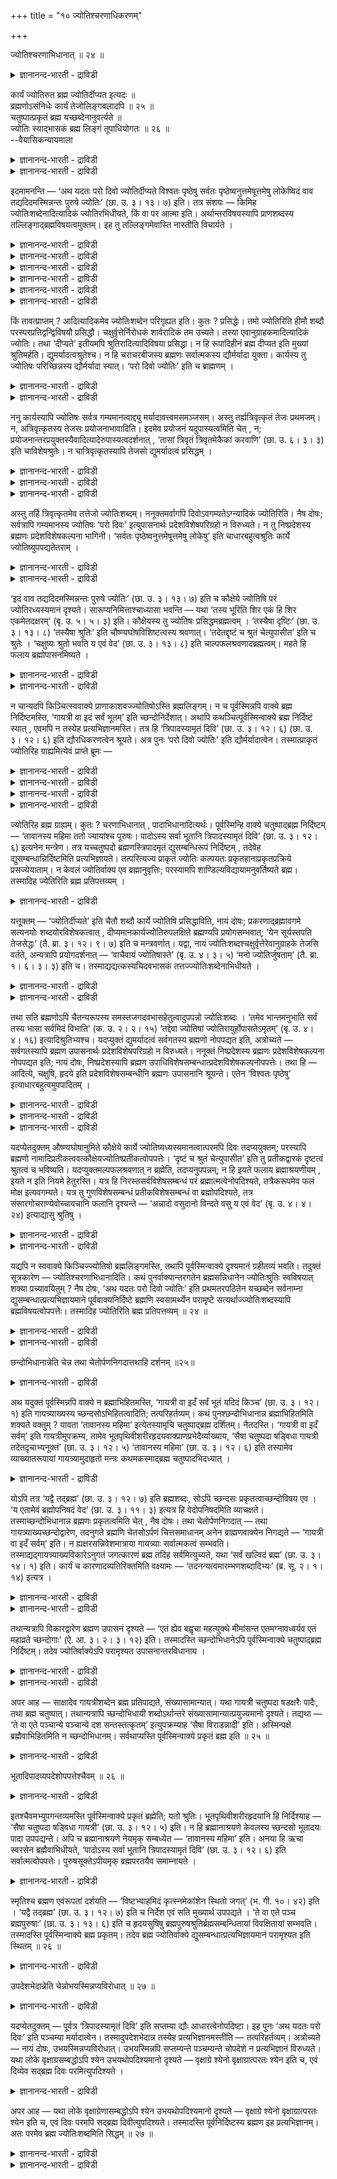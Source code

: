 +++
title = "१० ज्योतिश्चरणाधिकरणम्"

+++

ज्योतिश्चरणाभिधानात् ॥ २४ ॥  
<details><summary>ज्ञानानन्द-भारती - द्राविडी</summary>

ज्योदिच्चरणाबिदानात् ॥ २४ ॥
</details>

कार्यं ज्योतिरुत ब्रह्म ज्योतिर्दीप्यत इत्यदः ॥  
ब्रह्मणोऽसंनिधेः कार्यं तेजोलिङ्गबलादपि ॥ २५ ॥  
चतुष्पात्प्रकृतं ब्रह्म यच्छब्देनानुवर्त्यते ॥  
ज्योतिः स्याद्भासकं ब्रह्म लिङ्गं तूपाधियोगतः ॥ २६ ॥  
--वैयासिकन्यायमाला

<details><summary>ज्ञानानन्द-भारती - द्राविडी</summary>

"ज्योदिस् पिरगासिक्किऱदु" ऎऩ्ऱ अदु कार्यमाऩ (उण्डाऩ सादारणमाऩ) ज्योदिसा (वॆळिच्चमा)? अल्लदु पिरह्ममा? पिरह्मम् समीबत्तिल् सॊल्लप्पडाद तिऩालुम्, तेजस्सिऩ् अडैयाळम् काट्टप्पट्टिरुक्कुम् पलत्तिऩालुम् कार्यमाऩदुदाऩ्।
</details>

<details><summary>ज्ञानानन्द-भारती - द्राविडी</summary>

ऎदु ऎऩ्ऱ सप्तत्तिऩाल् (मुऩ् पिरस्तावित्तिरुक्कुम्) नाऩ्गु पादङ्गळुळ्ळ पिरह्मम् इङ्गेयुम् सॊल्लप् पडुवदाग तॊडर्न्दु वरप्पट्टिरुक्किऱदु। पिरह्मम् (ऎल्ला वऱ्ऱैयुम्) पिरगासप्पडुत्तित् तॆरियप् पडुत्तुवदाल् ज्योदिस् आगुम्। अडैयाळमो उबादियिऩ् सम्बन्दत् तिऩाल् (पिरह्मत्तिल् पॊरुन्दुम्)।
</details>

इदमामनन्ति — ‘अथ यदतः परो दिवो ज्योतिर्दीप्यते विश्वतः पृष्ठेषु सर्वतः पृष्ठेष्वनुत्तमेषूत्तमेषु लोकेष्विदं वाव तद्यदिदमस्मिन्नन्तः पुरुषे ज्योतिः’ (छा. उ. ३। १३। ७) इति। तत्र संशयः — किमिह ज्योतिःशब्देनादित्यादिकं ज्योतिरभिधीयते, किं वा पर आत्मा इति। अर्थान्तरविषयस्यापि प्राणशब्दस्य तल्लिङ्गाद्ब्रह्मविषयत्वमुक्तम्। इह तु तल्लिङ्गमेवास्ति नास्तीति विचार्यते ।

<details><summary>ज्ञानानन्द-भारती - द्राविडी</summary>

(सान्दोक्यत्तिल् ३-वदु अत्यायत्तिल् कायत्री वित्यैक्कुप् पिऱगु त्युलोगत्तिऱ्कुम् अप्पालुळ्ळ ज्योदिस्सै जाडराक्ऩियिल् उबासऩम् विदिक्कप् पट्टुळ्ळदु।
</details>

<details><summary>ज्ञानानन्द-भारती - द्राविडी</summary>

'अथ यदतः परो दिवो ज्योतिर्दीप्यते ऎऩ्ऱु। अदु इन्द अदिगरणत्तिऱ्कु विषयम्।
</details>

<details><summary>ज्ञानानन्द-भारती - द्राविडी</summary>

इङ्गु कुऱिप्पिडप्पट्टुळ्ळ ज्योदिस्, आदित्यऩ् मुदलाऩ कार्यमाऩ पिरगासमा अल्लदु परमात्मावा ऎऩ्ऱु सन्देहम्।
</details>

<details><summary>ज्ञानानन्द-भारती - द्राविडी</summary>

पिरह्मत्तैप्पऱ्ऱि समीबत्तिल् सॊल्लाद तिऩालुम् ज्योदिस् ऎऩ्ऱ पदम् इरुळैप् पोक्कुम् सूर्यऩ् मुदलाऩ पिरगासत्तैच् चॊल्वदाग उलगिल् पिरसित्ति इरुप्पदालुम् पिरह्ममल्लाद जाडराक्ऩि युडऩ् ऒऩ्ऱागच् चॊल्लियिरुप्पदालुम् कण्णाल् पार्प्पदऱ्कु उदविसॆय्युम् कार्यमाऩ सूरियऩ् मुदलाऩ ज्योदिस्सूदाऩ् ऎऩ्ऱु पूर्वबक्षम्।
</details>

<details><summary>ज्ञानानन्द-भारती - द्राविडी</summary>

नाऩ्गु पादङ्गळुळ्ळ, पिरह्मत्तै मुऩ्ऩाल् सॊल्लियिरुप्पदालुम्, ऎल्लावऱ्ऱैयुम् पिरगासप् पडुत्तुम् पिरह्मत्तिऱ्कुम् ज्योदिस् ऎऩ्ऱ पिरसित्ति उबनिषत्तिल् इरुप्पदालुम्, उबासऩत्तिऱ्काग जाडराक्ऩियै पिरदीगमागच् चॊल्लियिरुप्पदालुम् इङ्गु ज्योदिस् पिरह्मम्दाऩ् ऎऩ्ऱु सित्तान्दम्)।
</details>

<details><summary>ज्ञानानन्द-भारती - द्राविडी</summary>

'पिऱगु इन्द त्युलोगत्तिऱ्कु मेलाऩदाय् ऎल्ला पिराणिगळुक्कुम् मेले, ऎल्ला उलगङ्गळुक्कुम् मेले, ऎदऱ्कु मेल् सिऱन्ददु किडैयादो, ऎदुवे मिगवुम् मेलाऩदो, अन्द लोगङ्गळिल् ऎन्द ज्योदिस् पिरगासिक्किऱदो अदु इन्द पुरुषऩिल् (सरीरत्तिल्) उळ्ळे ऎन्द ज्योदिस् इरुक्किऱदो, इदुवेदाऩ्' (सान्।३-१३-७) ऎऩ्ऱु इदै सॊल्गिऱार्गळ्। अदिल्, इङ्गे 'ज्योदिस्' ऎऩ्ऱ सप्तत्तिऩाल् आदित्यऩ् मुदलाऩ ज्योदिस् सॊल्लप्पडुगिऱदा अल्लदु परमात्मावा ऎऩ्ऱु सन्देहम्। वेऱु अर्त्तत्तै विषयमायुळ्ळ सप्तत्तिऱ्कुक्कूड ‘अदऩ् लिङ्ग मिरुप्पदाल्' पिरह्मत्तै विषयमायुडैय तऩ्मै उण्डॆऩ्ऱु मुऩ् सॊल्लप्पट्टदु। इङ्गे अदऩ् लिङ्गमे इरुक्किऱदा इल्लैया ऎऩ्ऱु विसारिक्कप् पडुगिऱदु।
</details>

किं तावत्प्राप्तम् ? आदित्यादिकमेव ज्योतिःशब्देन परिगृह्यत इति। कुतः ? प्रसिद्धेः। तमो ज्योतिरिति हीमौ शब्दौ परस्परप्रतिद्वन्द्विविषयौ प्रसिद्धौ। चक्षुर्वृत्तेर्निरोधकं शार्वरादिकं तम उच्यते। तस्या एवानुग्राहकमादित्यादिकं ज्योतिः। तथा ‘दीप्यते’ इतीयमपि श्रुतिरादित्यादिविषया प्रसिद्धा। न हि रूपादिहीनं ब्रह्म दीप्यत इति मुख्यां श्रुतिमर्हति। द्युमर्यादत्वश्रुतेश्च। न हि चराचरबीजस्य ब्रह्मणः सर्वात्मकस्य द्यौर्मर्यादा युक्ता। कार्यस्य तु ज्योतिषः परिच्छिन्नस्य द्यौर्मर्यादा स्यात्। ‘परो दिवो ज्योतिः’ इति च ब्राह्मणम् ।

<details><summary>ज्ञानानन्द-भारती - द्राविडी</summary>

पूर्वबक्षम्: ऎदु न्यायम्? ज्योदिस् सप्तत्तिऩाल् आदित्यऩ् मुदलियदु ताऩ् किरहिक्कप्पडुगिऱदु। एऩ्? पिरसित्ति इरुप्पदिऩाल्। तमस् (इरुट्टु), ज्योदिस् (वॆळिच्चम्) ऎऩ्ऱ इन्द इरण्डु सप्तङ्गळुम् ऒऩ्ऱुक्कॊऩ्ऱु ऎदिरिडैया युळ्ळदै विषयमायुळ्ळवै ऎऩ्ऱु पिरसित्तम्। कण्णिऩुडैय विरुत्तियै (पार्वैयै) तडै सॆय्वदाय् इरवु मुदलियदिल् एऱ्पडुवदु तमस् ऎऩ्ऱु सॊल्लप्पडुगिऱदु। अदऱ्के (कण्णिऩ् विरुत्तिक्के) अऩुगूलमायिरुक्कुम् आदित्यऩ् मुदलियदु 'ज्योदिस्' ‘पिरगासिक्किऱदु' ऎऩ्ऱ इन्द सुरुदियुम् अप्पडिये आदित्यऩ् मुदलियदै विषयमाय् उळ्ळदागप् पिरसित्तम्। रूबम् मुदलियदऱ्ऱ पिरह्ममो 'पिरगासिक्किऱदु' ऎऩ्ऱ सॊल्लिऩ् मुक्कियमाऩ पॊरुळाग आगादु।
</details>

<details><summary>ज्ञानानन्द-भारती - द्राविडी</summary>

त्युलोगत्तै ऎल्लैयाय् सॊल्लियिरुप् पदिऩालुम्। असैयुम् पॊरुळ्, असैयाप्पॊरुळ् ऎल्लावऱ्ऱिऱ्कुम् कारणमायुम् ऎल्ला स्वरूबमागवुम् इरुक्किऱ पिरह्मत्तिऱ्कु त्युलोगम् ऎल्लै ऎऩ्बदु पॊरुन्दादु अल्लवा? कार्यमाय् (उण्डाऩदाय्) अळविऱ्कुळ्बट्टदायुळ्ळ ज्योदिस्सिऱ्को त्युलोगम् ऎल्लैयाग इरुक्कलाम्। 'त्युलोगत्तिऱ्कु मेल् उळ्ळ ज्योदिस्' ऎऩ्ऱु पिराह्मणम् इरुक्किऱदु।
</details>

ननु कार्यस्यापि ज्योतिषः सर्वत्र गम्यमानत्वाद्द्यु मर्यादावत्त्वमसमञ्जसम्। अस्तु तर्ह्यत्रिवृत्कृतं तेजः प्रथमजम्। न, अत्रिवृत्कृतस्य तेजसः प्रयोजनाभावादिति। इदमेव प्रयोजनं यदुपास्यत्वमिति चेत् , न; प्रयोजनान्तरप्रयुक्तस्यैवादित्यादेरुपास्यत्वदर्शनात् , ‘तासां त्रिवृतं त्रिवृतमेकैकां करवाणि’ (छा. उ. ६। ३। ३) इति चाविशेषश्रुतेः। न चात्रिवृत्कृतस्यापि तेजसो द्युमर्यादत्वं प्रसिद्धम् ।

<details><summary>ज्ञानानन्द-भारती - द्राविडी</summary>

'कार्यमाऩ ज्योदिस्सिऱ्कुम् कूड ऎङ्गेयुम् अऱियप्पडुम् तऩ्मैयिरुप्पदाल् त्युलोगत्तै ऎल्लैयायुळ्ळ तऩ्मै पॊरुन्दादे ऎऩ्ऱाल्, अप्पडियाऩाल् मूऩ्ऱाग सॆय्यप्पडाद (पञ्जीगरणम् सॆय्यप्पडाद पूद तऩ्मात्तिरैयागिय) मुदलिल् उण्डाऩ तेज्साग इरुक्कट्टुम्' ऎऩ्ऱाल्, सरियल्ल मूऩ्ऱागच् चॆय्यप्पडाद तेजुसुक्कु पिरयोजऩम् इल्लाददिऩाल्।
</details>

<details><summary>ज्ञानानन्द-भारती - द्राविडी</summary>

उबासिक्कप्पडुम् तऩ्मै ऎऩ्बदु ऎदुवो अदुवे पिरयोजऩम् ऎऩ्ऱाल्, सरियल्ल, वेऱु पिरयोजऩत्तै युत्तेसित्तु सॊल्लप्पट्टिरुक्कुम् आदित्यऩ् मुदलाऩदऱ्कुत्ताऩ् उबासिक्कप्पडुम् तऩ्मै काणुवदाल् 'अवैगळुक्कुळ् ऒव्वॊऩ् ऱैयुम् मूऩ्ऱु मूऩ्ऱागच् चॆय्वेऩ्' (सान्। ६-३-३) ऎऩ्ऱु वित्तियासमिल्लामल् सॊल्लियिरुप्पदाल् (मूऩ्ऱाग सॆय्यप्पडाद तेजस्से किडैयादु)।
</details>

<details><summary>ज्ञानानन्द-भारती - द्राविडी</summary>

मेलुम्, मूऩ्ऱागच् चॆय्यप्पडाद तेजस् सिऱ्कुम् त्युलोगत्तै ऎल्लैयायुडैय तऩ्मै पिरसित्त मिल्लै।
</details>

अस्तु तर्हि त्रिवृत्कृतमेव तत्तेजो ज्योतिःशब्दम्। ननूक्तमर्वागपि दिवोऽवगम्यतेऽग्न्यादिकं ज्योतिरिति। नैष दोषः; सर्वत्रापि गम्यमानस्य ज्योतिषः ‘परो दिवः’ इत्युपासनार्थः प्रदेशविशेषपरिग्रहो न विरुध्यते। न तु निष्प्रदेशस्य ब्रह्मणः प्रदेशविशेषकल्पना भागिनी। ‘सर्वतः पृष्ठेष्वनुत्तमेषूत्तमेषु लोकेषु’ इति चाधारबहुत्वश्रुतिः कार्ये ज्योतिष्युपपद्यतेतराम् ।

<details><summary>ज्ञानानन्द-भारती - द्राविडी</summary>

अप्पडियाऩाल्, मूऩ्ऱाग सॆय्यप्पट्ट अन्द तेजसे 'ज्योदिस्' ऎऩ्ऱ सप्तत्तिऩाल् सॊल्लप् पट्टदाग इरुक्कट्टुमे? त्युलोगत्तिऱ्कु कीऴेयुम् अक्ऩि मुदलाऩ ज्योदिस् अऱियप्पडुगिऱदॆऩ्ऱु सॊल्लप्पट्टदेयॆऩ्ऱाल्, इदु तोषमिल्लै। ऎङ्गेयुम् अऱियप्पडुम् ज्योदिसिऱ्कु 'त्युलोगत्तिऱ्कु मेलेयुळ्ळ’ ़ ऎऩ्ऱु उबासऩैयिऩ् पॊरुट्टु कुऱिप्पिट्ट इडत्तै ऎडुत्तुक्कॊळ्वदु विरोदमागादु। इडमे सॊल्लक्कूडाद पिरह्मत्तिऱ्को कुऱिप्पिट्ट इडत्तैक् कल्बिप्पदु युक्तमागादु।
</details>

<details><summary>ज्ञानानन्द-भारती - द्राविडी</summary>

'ऎल्ला उलगङ्गळुक्कुम्मेले, ऎदऱ्कुमेल् ऎऩ्बदु किडैयादो, ऎदुवे मिगवुम् मेलाऩदो, अन्द उलगङ्गळिल्' ऎऩ्ऱु आदारङ्गळिऩ् पऩ्मैयैच् चॊल्लुम् सुरुदि कार्यज्योदिस्सिल्दाऩ् नऩ्गु पॊरुन्दुम्।
</details>

‘इदं वाव तद्यदिदमस्मिन्नन्तः पुरुषे ज्योतिः’ (छा. उ. ३। १३। ७) इति च कौक्षेये ज्योतिषि परं ज्योतिरध्यस्यमानं दृश्यते। सारूप्यनिमित्ताश्चाध्यासा भवन्ति — यथा ‘तस्य भूरिति शिर एकं हि शिर एकमेतदक्षरम्’ (बृ. उ. ५। ५। ३) इति। कौक्षेयस्य तु ज्योतिषः प्रसिद्धमब्रह्मत्वम् । ‘तस्यैषा दृष्टिः’ (छा. उ. ३। १३। ८) ‘तस्यैषा श्रुतिः’ इति चौष्ण्यघोषविशिष्टत्वस्य श्रवणात्। ‘तदेतद्दृष्टं च श्रुतं चेत्युपासीत’ इति च श्रुतेः । ‘चक्षुष्यः श्रुतो भवति य एवं वेद’ (छा. उ. ३। १३। ८) इति चाल्पफलश्रवणादब्रह्मत्वम्। महते हि फलाय ब्रह्मोपासनमिष्यते ।

<details><summary>ज्ञानानन्द-भारती - द्राविडी</summary>

'इन्द पुरुषऩिल् उळ्ळे इन्द ज्योदिस् ऎदुवो, इदुदाऩ् अदु' (सान्। ३-१३-७) ऎऩ्ऱु वयिऱ्ऱिलिरुक्कुम् ज्योत्स्सिल् मेलाऩ ज्योदिस् अत्यासम् सॆय्यप्पडुवदागक् काण्गिऱदु। अत्यासङ् गळ् ऎऩ्बवैगळो ऒरेमादिरि रूबमुळ्ळ तऩ्मैयै निमित्तमाग उळ्ळवै, ‘अवरुक्कु पू ऎऩ्बदु सिरस्; सिरस् ऒऩ्ऱुदाऩ्; इन्द अक्षरमुम् ऒऩ्ऱु' ऎऩ्बदु पोल; वयिऱ्ऱिलुळ्ळ ज्योदिसिऱ्को पिरह्मत्तऩ्मै इल्लैयॆऩ्बदु पिरसित्तम्, 'अदऱ्कु इदु पार्क्कप् पडुवदु इदु केट्कप्पडुवदु' ऎऩ्ऱु उष्णत्तऩ्मै सप्तम् इवैगळुडऩ् कूडिऩदाग सॊल्लप्पडुवदाल् 'अन्द इदु पार्क्कप्पट्टदु, केट्कप्पट्टदु ऎऩ्ऱु उबासिक्कवुम्' ऎऩ्ऱु सुरुदि इरुप्पदिऩालुम्।
</details>

<details><summary>ज्ञानानन्द-भारती - द्राविडी</summary>

‘ऎवऩ् इव्विदम् अऱिगिऱाऩो अवऩ् कण्णुक्कु हिदमायुम् (अऴगुळ्ळवऩायुम्) केट्कप् पट्टवऩागवुम् (कीर्त्तियुळ्ळवऩायुम्) आगिऱाऩ्' ऎऩ्ऱु अल्बमाऩ पलऩ् सॊल्लप्पट्टु इरुप्पदिऩालुम् (ज्योदिस्सुक्कु) पिरह्मत्तऩ्मैयिल्लै पॆरिदाऩ पलऩुक्काग अल्लवा पिरह्मत्तिऩ् उबासऩम् वेण्डप्पडुगिऱदु?
</details>

न चान्यदपि किञ्चित्स्ववाक्ये प्राणाकाशवज्ज्योतिषोऽस्ति ब्रह्मलिङ्गम्। न च पूर्वस्मिन्नपि वाक्ये ब्रह्म निर्दिष्टमस्ति, ‘गायत्री वा इदं सर्वं भूतम्’ इति च्छन्दोनिर्देशात्। अथापि कथञ्चित्पूर्वस्मिन्वाक्ये ब्रह्म निर्दिष्टं स्यात् , एवमपि न तस्येह प्रत्यभिज्ञानमस्ति। तत्र हि ‘त्रिपादस्यामृतं दिवि’ (छा. उ. ३। १२। ६) (छा. उ. ३। १२। ६) इति द्यौरधिकरणत्वेन श्रूयते। अत्र पुनः ‘परो दिवो ज्योतिः’ इति द्यौर्मर्यादात्वेन। तस्मात्प्राकृतं ज्योतिरिह ग्राह्यमित्येवं प्राप्ते ब्रूमः —

<details><summary>ज्ञानानन्द-भारती - द्राविडी</summary>

पिराणऩुक्कुम्, आगासत्तिऱ्कुम् इरुप्पदुबोल, (ज्योदिस्सुक्कु) तऩ् वाक्कियत्तिल् वेऱु ऎव्विद पिरह्म लिङ्गमुम् इल्लै।
</details>

<details><summary>ज्ञानानन्द-भारती - द्राविडी</summary>

मुन्दिऩ वाक्कियत्तिलुम्गूड 'उण्डायिरुप्पदु इदु ऎल्लाम् कायत्रीये' ऎऩ्ऱु सन्दस्सै कुऱिप्पिडुवदाल्, पिरह्मम् कुऱिप्पिडप्पडविल्लै।
</details>

<details><summary>ज्ञानानन्द-भारती - द्राविडी</summary>

अप्पडिये मुन्दिऩ वाक्कियत्तिल् ऎप्पडियावदु पिरह्मम् कुऱिप्पिडप्पट्टदु ऎऩ्ऱु वैत्तुक् कॊण्डालुम्, अदऩ् पिरत्यबिक्ञै (अदुदाऩ् इदु ऎऩ्ऱु ञाबगप्पडुत्तुम्बडि) इङ्गे इल्लै। अङ्गेयो इवरुडैय मूऩ्ऱु पादम् अमिरुदमाग त्युलोगत्तिल्' ऎऩ्ऱु त्युलोगम् अदिगरणमाग (इरुक्कुमिडमाग) सॊल्लप्पडुगिऱदु; इङ्गेयो 'त्युलोगत्तिऱ्कुम् मेल् ज्योदिस्' ऎऩ्ऱु त्युलोगम् ऎल्लैयाग (सॊल्लप् पडुगिऱदु)।
</details>

<details><summary>ज्ञानानन्द-भारती - द्राविडी</summary>

आगैयाल् सादारणमायुळ्ळ ज्योदिस् इङ्गे किरहिक्कप्पडवेण्डियदु, ऎऩ्ऱु।
</details>

ज्योतिरिह ब्रह्म ग्राह्यम्। कुतः ? चरणाभिधानात् , पादाभिधानादित्यर्थः। पूर्वस्मिन्हि वाक्ये चतुष्पाद्ब्रह्म निर्दिष्टम् — ‘तावानस्य महिमा ततो ज्यायांश्च पूरुषः। पादोऽस्य सर्वा भूतानि त्रिपादस्यामृतं दिवि’ (छा. उ. ३। १२। ६) इत्यनेन मन्त्रेण। तत्र यच्चतुष्पदो ब्रह्मणस्त्रिपादमृतं द्युसम्बन्धिरूपं निर्दिष्टम् , तदेवेह द्युसम्बन्धान्निर्दिष्टमिति प्रत्यभिज्ञायते। तत्परित्यज्य प्राकृतं ज्योतिः कल्पयतः प्रकृतहानाप्रकृतप्रक्रिये प्रसज्येयाताम्। न केवलं ज्योतिर्वाक्य एव ब्रह्मानुवृत्तिः; परस्यामपि शाण्डिल्यविद्यायामनुवर्तिष्यते ब्रह्म। तस्मादिह ज्येतिरिति ब्रह्म प्रतिपत्तव्यम् ।

<details><summary>ज्ञानानन्द-भारती - द्राविडी</summary>

सित्तान्दम्: इव्विदम् वरुम्बोदु सॊल्गिऱोम्; इङ्गे ज्योदिस् पिरह्मम् ऎऩ्ऱु किरहिक्कप्पड वेण्डुम्। एऩ्? 'सरणम् सॊल्लियिरुप्पदाल्', काल् सॊल्लियिरुप्पदाल् ऎऩ्ऱु अर्त्तम् मुन्दिऩ वाक्यत्तिल्, नाऩ्गु पादङ्गळैयुडैय पिरह्ममल्लवा कुऱिप्पिडप् पट्टिरुक्किऱदु? 'इवरुक्कु अव्वळवु महिमै; अदै विडवुम् पॆरिदु पुरुषऩ् ऎल्ला पूदङ्गळुम् इवरुडैय काल्बागम्; इवरुडैय मुक्काल् पागम् अमिरुदमाय् त्युलोगत्तिल्' ऎऩ्ऱ इन्द मन्दिरत्तिऩाल्, अङ्गे नाऩ्गु पादमुळ्ळ पिरह्मत्तिऩ् मुक्कालाग अमिरुदमाग त्युलोग सम्बन्दप्पट्ट रूबमाग ऎदु सॊल्लप् पट्टदो, अदुवेदाऩ् इङ्गे त्युलोग सम्बन्दत्ति ऩाल्, सॊल्लप्पडुगिऱदॆऩ्ऱु पिरत्यबिक्ञै (ञाबगम्) वरुगिऱदु। अदै विट्टुविट्टु सादारणमाऩ ज्योदिस् ऎऩ्ऱु कल्बिक्किऱवऩुक्कु पिरगिरुदत्तै विडुवदु पिरगिरुदमिल्लाददै ऎडुत्तुक्कॊळ्वदु ऎऩ्ऱ तोषङ्गळ् एऱ्पडुम्। पिरह्मत्तिऩ् तॊडर्बु ज्योदिस् वाक्कियत्तिल् मात्तिरम् ऎऩ्बदु इल्लै; मेलुळ्ळ साण्डिल्यवित्यैयिलुम् कूड पिरह्मम् तॊडर्न्दु वरुगिऱदु। आगैयाल् इङ्गे ज्योदिस् ऎऩ्बदु पिरह्मम् ऎऩ्ऱु अऱिय वेण्डुम्।
</details>

यत्तूक्तम् — ‘ज्योतिर्दीप्यते’ इति चैतौ शब्दौ कार्ये ज्योतिषि प्रसिद्धाविति, नायं दोषः; प्रकरणाद्ब्रह्मावगमे सत्यनयोः शब्दयोरविशेषकत्वात् , दीप्यमानकार्यज्योतिरुपलक्षिते ब्रह्मण्यपि प्रयोगसम्भवात्; ‘येन सूर्यस्तपति तेजसेद्धः’ (तै. ब्रा. ३। १२। ९। ७) इति च मन्त्रवर्णात्। यद्वा, नायं ज्योतिःशब्दश्चक्षुर्वृत्तेरेवानुग्राहके तेजसि वर्तते, अन्यत्रापि प्रयोगदर्शनात् — ‘वाचैवायं ज्योतिषास्ते’ (बृ. उ. ४। ३। ५) ‘मनो ज्योतिर्जुषताम्’ (तै. ब्रा. १। ६। ३। ३) इति च। तस्माद्यद्यत्कस्यचिदवभासकं तत्तज्ज्योतिःशब्देनाभिधीयते ।

<details><summary>ज्ञानानन्द-भारती - द्राविडी</summary>

ज्योदिस्, पिरगासिक्किऱदु ऎऩ्ऱ इरण्डु सप्तङ्गळुम् कार्यमाऩ (उण्डाऩ) ज्योदिसिल् पिरसित्तम् ऎऩ्ऱु ऎदु सॊल्लप्पट्टदो; इदु तोष मिल्लै। पिरगरणत्तिलिरुन्दु पिरह्मम् अऱियप्पडुम् पोदु इन्द इरण्डु सप्तङ्गळुक्कुम् पिरह्मत्तैक् काट्टिलुम् वेऱाय्क्काट्टुम् तऩ्मै इल्लाददाल्। पिरगासिक्किऱ कार्य ज्योदिसिऩाल् काट्टप्पडुम् पिरह्मत्तिल् कूड पिरयोगम् सम्बविप्पदाल् 'ऎन्द तेजसिऩाल् पिरगासिक्कप्पट्टु सूर्यऩ तबिक्किऱारो' अन्दप् पॆरियवरै वेदमऱियादवऩ् तॆरिन्दु कॊळ्ळमाट्टाऩ् (तैत्तिरीय पिराह्मणम् ३-१२-९-७) ऎऩ्ऱु मन्दिर वर्णत्तिऩालुम्।
</details>

<details><summary>ज्ञानानन्द-भारती - द्राविडी</summary>

अल्लदु, इन्द ज्योदिस् सप्तम् कण्णि ऩुडैय पार्वैक्कु उदवि सॆय्युम् तेजसिल्दाऩ् इरुक्किऱदु ऎऩ्बदु इल्लै। वेऱु इडत्तिलुम् पिरयोगम् काणुवदाल् ‘इवऩ् वाक्कागिय ज्योदिसिऩालेये इरुक्किऱाऩ्' (पिरुहत् ४-३-५), (नॆय्यै) साप्पिडुगिऱवर्गळुक्कु मऩस् ज्योदिस्' (तैत्तिरीय पिराह्मणम् १-६-३-३) ऎऩ्ऱुम्, आगैयाल्, ऎदु ऎदु ऎदैयावदु तॆरियुम्बडि सॆय्गिऱदो, अदु अदु ज्योदिस् ऎऩ्ऱ सप्तत्तिऩाल् सॊल्लप्पडुगिऱदु।
</details>

तथा सति ब्रह्मणोऽपि चैतन्यरूपस्य समस्तजगदवभासहेतुत्वादुपपन्नो ज्योतिःशब्दः । ‘तमेव भान्तमनुभाति सर्वं तस्य भासा सर्वमिदं विभाति’ (क. उ. २। २। १५) ‘तद्देवा ज्योतिषां ज्योतिरायुर्होपासतेऽमृतम्’ (बृ. उ. ४। ४। १६) इत्यादिश्रुतिभ्यश्च। यदप्युक्तं द्युमर्यादत्वं सर्वगतस्य ब्रह्मणो नोपपद्यत इति, अत्रोच्यते — सर्वगतस्यापि ब्रह्मण उपासनार्थः प्रदेशविशेषपरिग्रहो न विरुध्यते। ननूक्तं निष्प्रदेशस्य ब्रह्मणः प्रदेशविशेषकल्पना नोपपद्यत इति; नायं दोषः, निष्प्रदेशस्यापि ब्रह्मण उपाधिविशेषसम्बन्धात्प्रदेशविशेषकल्पनोपपत्तेः। तथा हि — आदित्ये, चक्षुषि, हृदये इति प्रदेशविशेषसम्बन्धीनि ब्रह्मणः उपासनानि श्रूयन्ते। एतेन ‘विश्वतः पृष्ठेषु’ इत्याधारबहुत्वमुपपादितम् ।

<details><summary>ज्ञानानन्द-भारती - द्राविडी</summary>

अप्पडियिरुप्पदाल् सैदऩ्य स्वरूबमायुळ्ळ पिरह्मत्तिऱ्कुम्, समस्तमाऩ जगत्तुम् विळङ्गु वदऱ्कुक् कारणमायिरुक्कुम् तऩ्मैयिऩाल्, ज्योदिस् सप्तम् पॊरुन्दुम्। 'पिरगासिक्किऱ अदै अऩुसरित्ते ऎल्लाम् पिरगासिक्किऱदु; अदऩ् पिरगासत्तिऩाल् इदु ऎल्लाम् पिरगासिक्किऱदु' (कौषीदगि २-५-१५), 'ज्योदिस्कळुक्कु ऎल्लाम् ज्योदिसाय्, आयुसाय्, अमिरुदमायिरुक्कुम् अदै तेवर्गळ् उबासिक्किऱार्गळ्' (पिरुहत् ४-४-१६) ऎऩ्बदु मुदलाऩ सुरुदिगळिलिरुन्दुम्।
</details>

<details><summary>ज्ञानानन्द-भारती - द्राविडी</summary>

ऎङ्गुमुळ्ळ पिरह्मत्तिऱ्कु त्युलोगत्तै ऎल्लैयाय् उडैय तऩ्मै पॊरुन्दादु ऎऩ्ऱु ऎदु सॊल्लप्पट्टदो, अदिल् सॊल्गिऱोम्; ऎङ्गुमुळ्ळ पिरह्मत्तिऱ्कुम् उबासऩैक्काग कुऱिप्पिट्ट इडत्तै ऎडुत्तुक्कॊळ्वदु विरोदप्पडादु।
</details>

<details><summary>ज्ञानानन्द-भारती - द्राविडी</summary>

इडमेयिल्लाद पिरह्मत्तिऱ्कु कुऱिप्पिट्ट इडत्तैक् कल्बिप्पदु पॊरुन्दादु ऎऩ्ऱु सॊल्लप्पट्ट तेयॆऩ्ऱाल्, इदु तोषमिल्लै। इडमेयिल्लाद पिरह्मत्तिऱ्कुम् कुऱिप्पिट्ट उबादियिऩ् सम्बन्दत् तिऩाल् कुऱिप्पिट्ट इडम् कल्बिप्पदु पॊरुन्दु माऩदिऩाल्, अप्पडिये आदित्यऩिल्, कण्णिल्, ह्रुदयत्तिल् ऎऩ्ऱु पिरह्मत्तिऱ्कु कुऱिप्पिट्ट इडम् सम्बन्दप्पट्ट उबासऩङ्गळ् सॊल्लप् पट्टिरुक्किऩ् ऱऩ। इदऩाल् ‘ऎल्लावऱ्ऱिऱ्कुम् मेले उळ्ळवैगळिल्’ ऎऩ्ऱु आदार विषयमायुळ्ळ पऩ्मै विळक्कप्पट्टु विट्टदु।
</details>

यदप्येतदुक्तम् औष्ण्यघोषानुमिते कौक्षेये कार्ये ज्योतिष्यध्यस्यमानत्वात्परमपि दिवः तदप्ययुक्तम्; परस्यापि ब्रह्मणो नामादिप्रतीकत्ववत्कौक्षेयज्योतिष्प्रतीकत्वोपपत्तेः। ‘दृष्टं च श्रुतं चेत्युपासीत’ इति तु प्रतीकद्वारकं दृष्टत्वं श्रुतत्वं च भविष्यति। यदप्युक्तमल्पफलश्रवणात् न ब्रह्मेति, तदप्यनुपपन्नम्; न हि इयते फलाय ब्रह्माश्रयणीयम् , इयते न इति नियमे हेतुरस्ति। यत्र हि निरस्तसर्वविशेषसम्बन्धं परं ब्रह्मात्मत्वेनोपदिश्यते, तत्रैकरूपमेव फलं मोक्ष इत्यवगम्यते। यत्र तु गुणविशेषसम्बन्धं प्रतीकविशेषसम्बन्धं वा ब्रह्मोपदिश्यते, तत्र संसारगोचराण्येवोच्चावचानि फलानि दृश्यन्ते — ‘अन्नादो वसुदानो विन्दते वसु य एवं वेद’ (बृ. उ. ४। ४। २४) इत्याद्यासु श्रुतिषु ।

<details><summary>ज्ञानानन्द-भारती - द्राविडी</summary>

उष्णत्तिऩालुम्, सप्तत्तिऩालुम् ऊहिक् कप्पडुम् वयिऱ्ऱिलुळ्ळ उण्डागुम् ज्योदिसिल् (जाडराक्ऩियिल्) अत्यासम् सॆय्यप्पडुवदाल् त्युलोगत्तिऱ्कु अप्पालुळ्ळदुम् कार्य ज्योदिस्ताऩ् ऎऩ्ऱुम् ऎन्द इदु सॊल्लप्पट्टदो, अदुवुम् युक्तमिल्लै; परबिरह्मत्तिऱ्कुक्कूड नामम् मुदलियदु पिरदीगमायिरुप्पदुबोल, वयिऱ्ऱिलुळ्ळ ज्योदिसैयुम् पिरदीगमायुडैय तऩ्मै पॊरुन्दुमाऩदिऩाल्, 'पार्क्कप् पट्टदु ऎऩ्ऱुम् केट्कप्पट्टदु ऎऩ्ऱुम् उबासिक्कवुम्’ ऎऩ्बदो पिरदीगत्तिऩ् मूलमाग पार्क्कप्पडुम् तऩ्मैयुम् केट्कप्पडुम् तऩ्मैयुम् एऱ्पडुम्।
</details>

<details><summary>ज्ञानानन्द-भारती - द्राविडी</summary>

अल्बमाऩ पलऩ् सॊल्लिरुप्पदाल् पिरह्मम् इल्लै ऎऩ्बदु ऎदुवो, अदुवुम् पॊरुन्दादु। इव्वळवु पलऩुक्कागत्ताऩ् पिरह्मम् आसिरयिक्कप् पडवेण्डुम्, इव्वळवुक्कु इल्लै, ऎऩ्ऱु नियमऩम् सॆय्यक्कारणम् इल्लै। ऎङ्गे सगल विसे ष सम्बन्दमुम् विलगिऩ परबिरह्मम् आत्मावाग उबदेसिक्कप्पडुगिऱदो, अङ्गे ऒरे रूबमागवे उळ्ळ मोक्षम् पलऩ् ऎऩ्ऱु अऱियप्पडुगिऱदु। ऎङ्गे कुऱिप् पिट्ट कुणत्तुडऩ् सम्बन्दमुळ्ळदागवो कुऱिप्पिट्ट पिरदीगत्तिऩ् सम्बन्दमुळ्ळदागवो पिरह्मम् उबदेसिक् कप्पडुगिऱदो, अङ्गे संसारत्तिऱ्कु उळ्बट्टदाग मेल् कीऴ् उळ्ळदाऩ पलऩ्गळ् काण्गिऩ्ऱऩ। ‘ऎवऩ् इव्विदम् अऱिगिऩ्ऱाऩो अवऩ् अऩ्ऩम् साप्पिडुगिऱ वऩागवुम्, तऩत्तै ताऩम् सॆय्गिऱवऩागवुम्, तऩत्तै अडैगिऱाऩ्' (पिरुहत् ४-४-२४) ऎऩ्बदु मुदलाऩ सुरुदिगळिल्।
</details>

यद्यपि न स्ववाक्ये किञ्चिज्ज्योतिषो ब्रह्मलिङ्गमस्ति, तथापि पूर्वस्मिन्वाक्ये दृश्यमानं ग्रहीतव्यं भवति। तदुक्तं सूत्रकारेण — ज्योतिश्चरणाभिधानादिति। कथं पुनर्वाक्यान्तरगतेन ब्रह्मसन्निधानेन ज्योतिःश्रुतिः स्वविषयात् शक्या प्रच्यावयितुम् ? नैष दोषः, ‘अथ यदतः परो दिवो ज्योतिः’ इति प्रथमतरपठितेन यच्छब्देन सर्वनाम्ना द्युसम्बन्धात्प्रत्यभिज्ञायमाने पूर्ववाक्यनिर्दिष्टे ब्रह्मणि स्वसामर्थ्येन परामृष्टे सत्यर्थाज्ज्योतिःशब्दस्यापि ब्रह्मविषयत्वोपपत्तेः। तस्मादिह ज्योतिरिति ब्रह्म प्रतिपत्तव्यम् ॥ २४ ॥

<details><summary>ज्ञानानन्द-भारती - द्राविडी</summary>

तऩ्ऩुडैय वाक्कियत्तिल् ज्योदिस् ऎऩ्बदऱ्कु पिरह्म लिङ्गम् इल्लैयॆऩ्ऱालुम्, अप्पडियुम् मुऩ् वाक्कियत्तिल् काणप्पडुवदु ऎडुत्तुक्कॊळ्ळ वेण्डिय तायिरुक्किऱदु। अदु सूत्तिरगारराल् ‘ज्योदिस्, सरणम् सॊल्लियिरुप्पदाल्' ऎऩ्ऱु सॊल्लप्पट्टिरुक्किऱदु।
</details>

<details><summary>ज्ञानानन्द-भारती - द्राविडी</summary>

वेऱु वाक्कियत्तिलुळ्ळ पिरह्मत्तिऩ् समीबमॆऩ्बदिऩाल्, ज्योदिस् ऎऩ्ऱ सुरुदि तऩ् विषयत्तिलिरुन्दु नऴुवि मऱ्ऱदै विलगुम्बडिच् चॆय्वदु ऎप्पडि? इदु तोषमिल्लै। ‘ऎदु इन्द त्युलोगत्तिऱ्कु मेलाऩदायुळ्ळ ज्योदिस्' ऎऩ्ऱु मुदल् मुदलाग सॊल्लप्पट्टिरुक्कुम्। 'ऎदु' ऎऩ्ऱुळ्ळ सर्वनामाविऩाल् त्युलोग सम्बन्दमिरुप्पदाल् ञाबगप्पडुत्तप्पट्ट मुऩ् वाक्कियत्तिल् कुऱिप्पिट्ट पिरह्ममाऩदु तऩ् सामर्त्तियत्तिऩाले कुऱिप्पिडप्पट्ट पॊऴुदु, तात्पर्यमाग, ज्योदिस् सप्तत्तिऱ्कुम् पिरह्मत्तै विषयमायुडैय तऩ्मै पॊरुन्दुमाऩदिऩाल्। आगैयाल् इङ्गे ज्योदिस् ऎऩ्बदु पिरह्मम् ऎऩ्ऱु अऱियवेण्डुम्।
</details>

छन्दोभिधानान्नेति चेन्न तथा चेतोर्पणनिगदात्तथाहि दर्शनम् ॥२५॥  
<details><summary>ज्ञानानन्द-भारती - द्राविडी</summary>

सन्दोबिदानान्नेदि सेन्न तदा सेदोर्बणनिगदात्तदाहि तर्सनम् ॥ २५ ॥
</details>

अथ यदुक्तं पूर्वस्मिन्नपि वाक्ये न ब्रह्माभिहितमस्ति, ‘गायत्री वा इदँ सर्वं भूतं यदिदं किञ्च’ (छा. उ. ३। १२। १) इति गायत्र्याख्यस्य च्छन्दसोऽभिहितत्वादिति; तत्परिहर्तव्यम्। कथं पुनश्छन्दोभिधानान्न ब्रह्माभिहितमिति शक्यते वक्तुम् ? यावता ‘तावानस्य महिमा’ इत्येतस्यामृचि चतुष्पाद्ब्रह्म दर्शितम्। नैतदस्ति। ‘गायत्री वा इदँ सर्वम्’ इति गायत्रीमुपक्रम्य, तामेव भूतपृथिवीशरीरहृदयवाक्प्राणप्रभेदैर्व्याख्याय, ‘सैषा चतुष्पदा षड्विधा गायत्री तदेतदृचाभ्यनूक्तं’ (छा. उ. ३। १२। ५) ‘तावानस्य महिमा’ (छा. उ. ३। १२। ६) इति तस्यामेव व्याख्यातरूपायां गायत्र्यामुदाहृतो मन्त्रः कथमकस्माद्ब्रह्म चतुष्पादभिदध्यात् ।

<details><summary>ज्ञानानन्द-भारती - द्राविडी</summary>

पूर्वबक्षम्: मुन्दिऩ वाक्यत्तिलुम् पिरह्मम् सॊल्लप्पडविल्लै। ‘इदु ऎदॆल्लामो इन्द उण्डाऩ ऎल्लाम् कायत्रीये' (सान्। ३-१२-१) ऎऩ्ऱु कायत्री ऎऩ्ऱ पॆयरुडैय सन्दस् सॊल्लप्पट्टि रुप्पदाल् ऎऩ्ऱु ऎदु सॊल्लप्पट्टदो, अदु परिहरिक्कप्पडवेण्डुम्? 'अव्वळवु इदऩ् महिमै'ऎऩ्ऱुळ्ळ इन्द रिक्किल् नाऩ्गु पादमुळ्ळ पिरह्मम् काणप्पट्टिरुक्कैयिल्, सन्दस् सॊल्लि यिरुप्पदाल् पिरह्मम् सॊल्लप्पडविल्लै ऎऩ्ऱु ऎप्पडिच्चॊल्लमुडियुम् ऎऩ्ऱाल्, इव्विदमिल्लै ‘इदु ऎल्लाम् कायत्रीये' ऎऩ्ऱु आरम्बित्तु अदैये पूदम् पिरुदिवी सरीरम् ह्रुदयम् वाक्कु पिराणऩ् ऎऩ्ऱ पिरिवुगळाग ऎडुत्तुच् चॊल्लिविट्टु ‘अन्द इन्द कायत्री नाऩ्गु पादमुळ्ळदु, आऱु विदमायुळ्ळदु। अन्द इन्द विषयम् रिक्किऩाल् सॊल्लप्पट्टिरुक्किऱदु। इदऩ् महिमै अव्वळवु' (सान्। ३-१२-५, ६) ऎऩ्ऱु विवरिक्कप्पट्ट स्वरूबत्तैयडैय अन्द कायत्री विषयमागवे सॊल्लप्पडुम् मन्दिरम् तिडीरॆऩ्ऱु नाऩ्गु पादमुळ्ळ पिरह्मत्तै ऎप्पडि सॊल्लुम्?
</details>

योऽपि तत्र ‘यद्वै तद्ब्रह्म’ (छा. उ. ३। १२। ७) इति ब्रह्मशब्दः, सोऽपि च्छन्दसः प्रकृतत्वाच्छन्दोविषय एव । ‘य एतामेवं ब्रह्मोपनिषदं वेद’ (छा. उ. ३। ११। ३) इत्यत्र हि वेदोपनिषदमिति व्याचक्षते। तस्माच्छन्दोभिधानान्न ब्रह्मणः प्रकृतत्वमिति चेत् , नैष दोषः। तथा चेतोर्पणनिगदात् — तथा गायत्र्याख्यच्छन्दोद्वारेण, तदनुगते ब्रह्मणि चेतसोऽर्पणं चित्तसमाधानम् अनेन ब्राह्मणवाक्येन निगद्यते — ‘गायत्री वा इदँ सर्वम्’ इति। न ह्यक्षरसन्निवेशमात्राया गायत्र्याः सर्वात्मकत्वं सम्भवति। तस्माद्यद्गायत्र्याख्यविकारेऽनुगतं जगत्कारणं ब्रह्म तदिह सर्वमित्युच्यते, यथा ‘सर्वं खल्विदं ब्रह्म’ (छा. उ. ३। १४। १) इति। कार्यं च कारणादव्यतिरिक्तमिति वक्ष्यामः — ‘तदनन्यत्वमारम्भणशब्दादिभ्यः’ (ब्र. सू. २। १। १४) इत्यत्र ।

<details><summary>ज्ञानानन्द-भारती - द्राविडी</summary>

अङ्गे ‘ऎदुवो अदु पिरह्मम्' (सान् ३-१२-७) ऎऩ्ऱु ऎन्द पिरह्म सप्तम् इरुक्किऱदो अदुवुम्, सन्दस् पिरगिरुदमायिरुप्पदाल् सन्दसैये विषयमायुळ्ळदु ताऩ्। 'ऎवऩ् इन्द पिरह्मोब निषत्तै इव्विदम् अऱिगिऱाऩो' (सान् ३-११-३) ऎऩ्ऱ इडत्तिल् वेदरहस्यमाऩ मदुवित्तैयै अऱिगिऱाऩो ऎऩ्ऱु सॊल्गिऱार्गळल्लवा? (पिरह्मबदत्तिऱ्कु वेदम् ऎऩ्ऱु पॊरुळ् कूऱियिरुप्पदाल् कायत्री सन्दस्सै प्रह्मबदम् कुऱिक्कुम् ऎऩ्ऱु करुत्तु) आगैयाल् सन्दस् सॊल्लप् पट्टिरुप्पदाल्, पिरह्मत्तिऱ्कु पिरगिरुदत्तऩ्मै यिल्लै।
</details>

<details><summary>ज्ञानानन्द-भारती - द्राविडी</summary>

सित्तान्दम्: ऎऩ्ऱाल् इदु तोषमिल्लै। ‘अव्विदम् मऩसै वैक्कुम्बडि सॊल्लियिरुप्पदाल्’ अव्विदम्, कायत्री ऎऩ्ऱ पॆयरुडैय सन्दस् मूलमाग अदिल् सेर्न्दिरुक्कुम् पिरह्मत्तिल् मऩसिऩ् अर्प्पणम्, मऩसै नऩ्गु वैप्पदु, इन्द प्राह्मण वाक्यत्तिऩाल् 'इदु ऎल्लाम् कायत्रीये' ऎऩ्ऱु सॊल्लप्पट्टिरुक्किऱदु। अक्षरङ्गळिऩ् सेर्क्कैयाग मात्तिरमुळ्ळ कायत्रीक्कु ऎल्लामाग विरुक्कुम् तऩ्मै सम्बविक्कादल्लवा? आगैयाल्, कायत्री ऎऩ्ऱ विगारत्तिल् कूडवेयिरुक्कुम् जगत् कारणमाऩ पिरह्मम् ऎदुवो, अदु इङ्गे 'ऎल्लाम्' ऎऩ्ऱु सॊल्लप्पडुगिऱदु। ‘इदु ऎल्लामे पिरह्मम्दाऩे' (सान्। ३-१४-१) ऎऩ्बदुबोल। कार्यमो कारणत्तिलिरुन्दु वेऱुबट्ट तिल्लै ऎऩ्ऱु 'अदऱ्कु वेऱुबडात् तऩ्मै आरम्बण सप्तम् मुदलाऩवैगळाल्' (सूत्रम् २-१-१४) ऎऩ्ऱविडत्तिल् सॊल्लप्पोगिऱोम्।
</details>

तथान्यत्रापि विकारद्वारेण ब्रह्मण उपासनं दृश्यते — ‘एतं ह्येव बह्वृचा महत्युक्थे मीमांसन्त एतमग्नावध्वर्यव एतं महाव्रते च्छन्दोगाः’ (ऐ. आ. ३। २। ३। १२) इति। तस्मादस्ति च्छन्दोभिधानेऽपि पूर्वस्मिन्वाक्ये चतुष्पाद्ब्रह्म निर्दिष्टम्। तदेव ज्योतिर्वाक्येऽपि परामृश्यत उपासनान्तरविधानाय ।

<details><summary>ज्ञानानन्द-भारती - द्राविडी</summary>

अप्पडिये वेऱु इडङ्गळिलुम् विगारम् मूलमाग पिरह्मत्तिऩ् उबासऩै काण्गिऱदु। 'इवरैये पह्व्रुसर्गळ् (रिक्वेदिगळ्) पॆरिय उक्तत्तिल् उबासिक्किऱार्गळ्; इवरै अक्ऩियिल् अत्वर्युक्कळ् (यजुर्वेदिगळ्); इवरै महा विरदत्तिल् सन्दोगर्गळ् (सामवेदिगळ्)' ऎऩ्ऱु।
</details>

<details><summary>ज्ञानानन्द-भारती - द्राविडी</summary>

आगैयाल् सन्दस् सॊल्लप्पट्टिरुन्द पोदिलुम् मुन्दिऩ वाक्कियत्तिल् नाऩ्गु पादमुळ्ळ पिरह्मम् कुऱिप्पिडप्पट्टिरुक्किऱदु। ज्योदिस् वाक्यत्तिलुम्गूड अदुवेदाऩ्, वेऱु उबासऩैयै विदिप्पदऱ्काग तिरुम्बक्कण्डिरुक्किऱदु।
</details>

अपर आह — साक्षादेव गायत्रीशब्देन ब्रह्म प्रतिपाद्यते, संख्यासामान्यात्। यथा गायत्री चतुष्पदा षडक्षरैः पादैः, तथा ब्रह्म चतुष्पात्। तथान्यत्रापि च्छन्दोभिधायी शब्दोऽर्थान्तरे संख्यासामान्यात्प्रयुज्यमानो दृश्यते। तद्यथा — ‘ते वा एते पञ्चान्ये पञ्चान्ये दश सन्तस्तत्कृतम्’ इत्युपक्रम्याह ‘सैषा विराडन्नादी’ इति। अस्मिन्पक्षे ब्रह्मैवाभिहितमिति न च्छन्दोभिधानम्। सर्वथाप्यस्ति पूर्वस्मिन्वाक्ये प्रकृतं ब्रह्म इति ॥ २५ ॥

<details><summary>ज्ञानानन्द-भारती - द्राविडी</summary>

वेऱॊरुवर् सॊल्गिऱार्। कायत्री सप्तत्तिऩाल् नेरागवे पिरह्मम् पिरदिबादिक्कप्पडुगिऱदु, ऎण्णिक्कै समाऩमायिरुप्पदाल्। ऎव्विदम् कायत्री आऱु अक्षरङ्गळ् कॊण्ड पादङ्गळिऩाल् नाऩ्गु पादमुळ्ळदो, अप्पडिये पिरह्ममुम् नाऩ्गु पादमुळ्ळदु। अप्पडिये वेऱु इडत्तिलुम् सन्दसैच् चॊल्लुम् सप्तम् ऎण्णिक्कै समाऩमायिरुप्पदाल् वेऱु अर्त्कत्तिल् पिरयोगम् सॆय्यप्पडुवदाग काणप्पडुगिऱदु। अदु ऎप्पडियॆऩ्ऱाल्' 'अन्द इन्द ऐन्दुवेऱु, ऐन्दु वेऱु आग पत्तु आगिऩ्ऱऩ। अदु किरुदम्' ऎऩ्ऱु आरम्बित्तु 'अन्द इदु विराट् अऩ्ऩम् साप्पिडुवदु' ऎऩ्ऱु सॊल्गिऱदु। इन्द पक्षत्तिल् पिरह्ममे सॊल्लप्पट्टदाग आगिऱदिऩाल् सन्दसै सॊल्वदु इल्लै। ऎप्पडियुम् मुऩ् वाक्कियत्तिल् पिरह्मम् पिरगिरुदमायिरुक्किऱदु।
</details>

भूतादिपादव्यपदेशोपपत्तेश्चैवम् ॥ २६ ॥  
<details><summary>ज्ञानानन्द-भारती - द्राविडी</summary>

पूदादिबादव्यदेसोबबत्तेच्चैवम् ॥ २६ ॥
</details>

इतश्चैवमभ्युपगन्तव्यमस्ति पूर्वस्मिन्वाक्ये प्रकृतं ब्रह्मेति; यतो श्रुतिः। भूतपृथिवीशरीरहृदयानि हि निर्दिश्याह — ‘सैषा चतुष्पदा षड्विधा गायत्री’ (छा. उ. ३। १२। ५) इति। न हि ब्रह्मानाश्रयणे केवलस्य च्छन्दसो भूतादयः पादा उपपद्यन्ते। अपि च ब्रह्मानाश्रयणे नेयमृक् सम्बध्येत — ‘तावानस्य महिमा’ इति। अनया हि ऋचा स्वरसेन ब्रह्मैवाभिधीयते, ‘पादोऽस्य सर्वा भूतानि त्रिपादस्यामृतं दिवि’ (छा. उ. ३। १२। ६) इति सर्वात्मत्वोपपत्तेः। पुरुषसूक्तेऽपीयमृक् ब्रह्मपरतयैव समाम्नायते ।

<details><summary>ज्ञानानन्द-भारती - द्राविडी</summary>

मुन्दिऩ वाक्कियत्तिल् पिरगिरुदमायिरुप्पदु पिरह्मम् ऎऩ्ऱु इदिऩालेयुम् इव्विदम् ऒप्पुक्कॊळ्ळ वेण्डुम्, ऎदिऩाल् पूदम् मुदलियवैगळै पादङ्गळाग कुऱिप्पिडुगिऱदो ‘अन्द इन्द कायत्री नाऩ्गु पादङ्गळुडैयदु आऱु विदमागयुळ्ळदु' ऎऩ्ऱु पूदम्, पिरुदिवी, सरीरम्, ह्रुदयम् इवैगळै कुऱिप्पिट्टल्लवा सॊल्लुगिऱदु? पिरह्मत्तै ऎडुत्तुक्कॊळ्ळाद पक्षत्तिल् वॆऱुम् सन्दसिऱ्कु पूदम् मुदलियवै पादङ्गळ् ऎऩ्बदु पॊरुन्दादल्लवा! मेलुम्। पिरह्मत्तै ऎडुत्तुक्कॊळ्ळादबोऩाल् इदऱ्कु अव्वळवु (महिमै)' ऎऩ्ऱ इन्द रिक् ऒट्टादु। इन्द रुक्किऩाल् स्वरसमाग पिरह्ममेयल्लवा सॊल्लप्पडुगिऱदु, 'ऎल्ला पूदङ्गळुम् इवरुक्कु ऒरु काल् पादम्; इवरुडैय अमिरुदमाऩ मुक्काल् पादम् त्युलोगत्तिल्' ऎऩ्ऱु ऎल्लावऱ्ऱिऱ्कुम् आत्मावा यिरुक्कुम् तऩ्मै पॊरुन्दुमादलाल्, पुरुषसूक् कत्तिलुम्गूड इन्द रिक् पिरह्म परमागवे सॊल्लप् पडुगिऱदु।
</details>

स्मृतिश्च ब्रह्मण एवंरूपतां दर्शयति — ‘विष्टभ्याहमिदं कृत्स्नमेकांशेन स्थितो जगत्’ (भ. गी. १०। ४२) इति । ‘यद्वै तद्ब्रह्म’ (छा. उ. ३। १२। ७) इति च निर्देश एवं सति मुख्यार्थ उपपद्यते । ‘ते वा एते पञ्च ब्रह्मपुरुषाः’ (छा. उ. ३। १३। ६) इति च हृदयसुषिषु ब्रह्मपुरुषश्रुतिर्ब्रह्मसम्बन्धितायां विवक्षितायां सम्भवति। तस्मादस्ति पूर्वस्मिन्वाक्ये ब्रह्म प्रकृतम्। तदेव ब्रह्म ज्योतिर्वाक्ये द्युसम्बन्धात्प्रत्यभिज्ञायमानं परामृश्यत इति स्थितम् ॥ २६ ॥

<details><summary>ज्ञानानन्द-भारती - द्राविडी</summary>

इन्द उलगम् पूरावैयुम् ऎऩ्ऩुडैय ऒरु अंसत्तिऩाल् ताङ्गिक्कॊण्डिरुक्किऱेऩ्' (कीलुऴ् १०-४२) ऎऩ्ऱु स्मिरुदियुम् पिरह्मत्तिऩ् इव्विदत् तऩ्मैयै काट्टुगिऱदु। इप्पडियिरुन्दाल् ताऩ् ‘ऎदुवो अदु पिरह्मम्' (सान् ३-१२-७) ऎऩ्ऱु कुऱिप्पिडुवदुम् मुक्कियमाऩ अर्त्तमुळ्ळदाग पॊरुन्दुम्। 'ऐन्दु पिरह्म पुरुषर्गळ्' (सान् ३-१३-६) ह्रुदयत्वारङ्गळिल् पिरह्म पुरुषर्गळ् ऎऩ्ऱ सुरुदियुम् पिरह्मत्तै सम्बन्दित्तु ऎऩ्ऱु सॊल्ल उत्तेसमाऩाल् ताऩ् सम्बविक्कुम्। आगैयाल् मुन्दिऩ वाक्कियत्तिल् पिरह्मम् पिरगिरुदमागवे इरुक्किऱदु। अन्द पिरह्ममे ताऩ् ज्योदिस् वाक्कियत्तिल् त्युलोग सम्बन्दत्तिऩाल् ञाबगप्पडुत्तप्पडुवदाय् तिरुम्बक्कुऱिक्कप्पट्टि रुक्किऱदु ऎऩ्ऱु निलैक्किऱदु।
</details>

उपदेशभेदान्नेति चेन्नोभयस्मिन्नप्यविरोधात् ॥ २७ ॥  
<details><summary>ज्ञानानन्द-भारती - द्राविडी</summary>

उबदेसबेदान्नेदि सेन्नोबयस्मिन्नप्यविरोदात् ॥ २७ ॥
</details>

यदप्येतदुक्तम् — पूर्वत्र ‘त्रिपादस्यामृतं दिवि’ इति सप्तम्या द्यौः आधारत्वेनोपदिष्टा। इह पुनः ‘अथ यदतः परो दिवः’ इति पञ्चम्या मर्यादात्वेन। तस्मादुपदेशभेदान्न तस्येह प्रत्यभिज्ञानमस्तीति — तत्परिहर्तव्यम्। अत्रोच्यते — नायं दोषः, उभयस्मिन्नप्यविरोधात्। उभयस्मिन्नपि सप्तम्यन्ते पञ्चम्यन्ते चोपदेशे न प्रत्यभिज्ञानं विरुध्यते। यथा लोके वृक्षाग्रसम्बद्धोऽपि श्येन उभयथोपदिश्यमानो दृश्यते — वृक्षाग्रे श्येनो वृक्षाग्रात्परतः श्येन इति च, एवं दिव्येव सद्ब्रह्म दिवः परमित्युपदिश्यते ।

<details><summary>ज्ञानानन्द-भारती - द्राविडी</summary>

'इदऩुडैय अमिरुदमाऩ मुक्काल् त्युलोगत्तिल्' ऎऩ्ऱु मुऩ्ऩाल् एऴाम् वेऱ्ऱुमैयाल् त्युलोगम् आदारमाग उबदेसिक्कप्पट्टिरुक्किऱदु; पिऩ्ऩाल् 'ऎदु इन्द त्युलोगत्तिलिरुन्दु मेलो' ऎऩ्ऱु ऐन्दाम् वेऱ्ऱुमैयाल् ऎल्लैयाग (उबदेसिक्कप् पट्टिरुक्किऱदु); आगैयाल् उबदेसत्तिल् पेदमिरुप् पादाल् अदऱ्कु (पिरह्मत्तिऱ्कु) इङ्गु पिरत्यबिक्ञै (ञाबगम् वरुवदु) इल्लै; ऎऩ्ऱु ऎन्द इदु मुऩ्ऩाल् सॊल्लप्पट्टदो, अदु परिहरिक्क वेण्डियदुण्डु। अदिल् सॊल्गिऱोम्: इदु तोषमिल्लै, 'इरण्डिलुम् कूड विरोमिल्लाद तिऩाल्' इरण्डिलुम् कूड, उबदेसम् एऴाम् वेऱ्ऱुमैयै कडैसियिल् उळ्ळदायिरुन्दालुम् ऐन्दाम् वेऱ्ऱुमैयै कडैसियिल् उळ्ळदायिरुन्दालुम्, ञाबगम् वरुवदु विरोदप्पडविल्लै, उलगत्तिल् मरत्तिऩ् नुणियिल् सम्बन्दप्पट्टिरुन्दालुम् परुन्दु 'मरत्तिऩ् नुणियिल् परुन्दु' ऎऩ्ऱुम् 'मरत्तिऩ् नुणियिलिरुन्दु अप्पाल् परुन्दु' ऎऩ्ऱुम् इरण्डु विदमागवुम् सॊल्लप्पडुवदु काणप्पडुवदुबोल। इव्विदम् त्युलोगत्तिलुळ्ळ पिरह्ममे त्युलोगत्ति लिरुन्दुमेल् ऎऩ्ऱु उबदेसिक्कप्पडुगिऱदु।
</details>

अपर आह — यथा लोके वृक्षाग्रेणासम्बद्धोऽपि श्येन उभयथोपदिश्यमानो दृश्यते — वृक्षाग्रे श्येनो वृक्षाग्रात्परतः श्येन इति च, एवं दिवः परमपि सद्ब्रह्म दिवीत्युपदिश्यते। तस्मादस्ति पूर्वनिर्दिष्टस्य ब्रह्मण इह प्रत्यभिज्ञानम्। अतः परमेव ब्रह्म ज्योतिःशब्दमिति सिद्धम् ॥ २७ ॥

<details><summary>ज्ञानानन्द-भारती - द्राविडी</summary>

वेऱॊरुवर् सॊल्गिऱार्- उलगत्तिल्, मरत्तिऩ् नुणियुडऩ् सम्बन्दप्पडामलिरुक्कुम् परुन्दुम् 'मरत्तु नुणियिल् परुन्दु’, मरत्तुनुणिक्कु अप्पाल् परुन्दु, ऎऩ्ऱु इरण्डु विदमाय् उबदेसिक्कप्पडुवदु काणप्पडुगिऱदु ऎऩ्ऱु, इप्पडियाऩालुम् त्युलोगत्ऱ्कु अप्पालुळ्ळ पिरह्ममे त्युलोगत्तिल् ऎऩ्ऱु उबदेसिक्कप्पडुगिऱदु। आगैयाल् मुऩ्ऩाल् कुऱिप्पिट्ट पिह्मत्तिऱ्कु इङ्गे ञाबगम् वरुवदु इरुक्किऱदु।
</details>

<details><summary>ज्ञानानन्द-भारती - द्राविडी</summary>

आगैयाल् ज्योदिस् सप्तत्तिऩाल् सॊल्लप् पडुवदु परबिरह्मम्दाऩ् ऎऩ्बदु सित्तम्।
</details>

